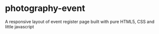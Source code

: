 # photography-event
A responsive layout of event register page built with pure HTML5, CSS and little javascript
